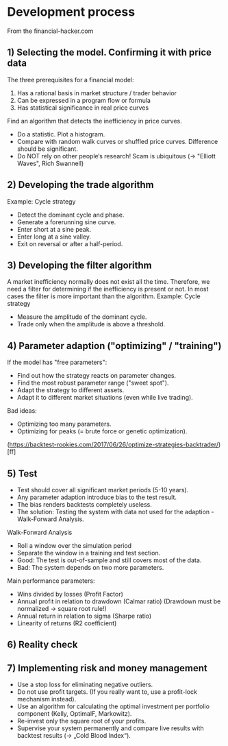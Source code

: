 # Development process
From the financial-hacker.com
## 1) Selecting the model. Confirming it with price data 
The three prerequisites for a financial model:
1) Has a rational basis in market structure / trader behavior
2) Can be expressed in a program flow or formula
3) Has statistical significance in real price curves

Find an algorithm that detects the inefficiency in price curves.
* Do a statistic. Plot a histogram.
* Compare with random walk curves or shuffled price curves. Difference should be significant.
* Do NOT rely on other people‘s research! Scam is ubiquitous (-> "Elliott Waves", Rich Swannell)

## 2) Developing the trade algorithm
Example: Cycle strategy
* Detect the dominant cycle and phase.
* Generate a forerunning sine curve.
* Enter short at a sine peak.
* Enter long at a sine valley.
* Exit on reversal or after a half-period.

## 3) Developing the filter algorithm
A market inefficiency normally does not exist all the time.
Therefore, we need a filter for determining if the inefficiency is
present or not. In most cases the filter is more important than the
algorithm.
Example: Cycle strategy
* Measure the amplitude of the dominant cycle.
* Trade only when the amplitude is above a threshold.

## 4) Parameter adaption ("optimizing" / "training")
If the model has "free parameters":
* Find out how the strategy reacts on parameter changes.
* Find the most robust parameter range ("sweet spot").
* Adapt the strategy to different assets.
* Adapt it to different market situations (even while live trading).

Bad ideas:
* Optimizing too many parameters.
* Optimizing for peaks (= brute force or genetic optimization).

(https://backtest-rookies.com/2017/06/26/optimize-strategies-backtrader/)[ff]

## 5) Test
* Test should cover all significant market periods (5-10 years).
* Any parameter adaption introduce bias to the test result.
* The bias renders backtests completely useless.
* The solution: Testing the system with data not used for the adaption - Walk-Forward Analysis.

Walk-Forward Analysis
* Roll a window over the simulation period
* Separate the window in a training and test section.
* Good: The test is out-of-sample and still covers most of the data.
* Bad: The system depends on two more parameters.

Main performance parameters:
* Wins divided by losses (Profit Factor)
* Annual profit in relation to drawdown (Calmar ratio)
(Drawdown must be normalized -> square root rule!)
* Annual return in relation to sigma (Sharpe ratio)
* Linearity of returns (R2 coefficient)

## 6) Reality check

## 7) Implementing risk and money management
* Use a stop loss for eliminating negative outliers.
* Do not use profit targets. (If you really want to, use a profit-lock mechanism instead).
* Use an algorithm for calculating the optimal investment per portfolio component (Kelly, OptimalF, Markowitz).
* Re-invest only the square root of your profits.
* Supervise your system permanently and compare live results with backtest results (-> „Cold Blood Index“).
